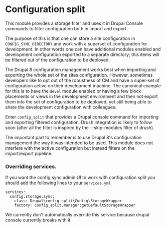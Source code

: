 # Configuration split

This module provides a storage filter and uses it in Drupal Console commands
to filter configuration both in import and export.

The purpose of this is that one can store a site configuration in
<code>CONFIG_SYNC_DIRECTORY</code> and work with a superset of configuration for
development.
In other words one can have additional modules enabled and development
configuration exported to a separate directory; this items will be filtered out
of the configuration to be deployed.

The Drupal 8 configuration management works best when importing and exporting the
whole set of the sites configuration. However, sometimes developers like to opt out
of the robustness of CM and have a super-set of configuration active on their
development machine. The canonical example for this is to have the <code>devel</code>
module enabled or having a few block placements or views in the development
environment and then not export them into the set of configuration to be deployed,
yet still being able to share the development configuration with colleagues.

Enter <code>config_split</code> that provides a Drupal console command for
importing and exporting filtered configuration. Drush integration is likely to
follow soon (after all the filter is inspired by the --skip-modules filter of drush).

The important part to remember is to use Drupal 8's configuration management
the way it was intended to be used. This module does not interfere with the active
configuration but instead filters on the import/export pipeline.

### Overriding services.
If you want the config sync admin UI to work with configuration split you should
add the following lines to your `services.yml`

```
services:
  config.storage.sync:
    class: Drupal\config_split\Config\StorageWrapper
    factory: config_split.manager:getDefaultStorageWrapper
```
We currently don't automatically override this service because drupal console
currently breaks with it.
